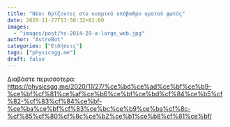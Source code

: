 ```yaml
---
title: "Νέοι Ορίζοντες στο κοσμικό υπόβαθρο ορατού φωτός"
date: 2020-11-27T13:50:32+01:00
images:
  - "images/post/hs-2014-29-a-large_web.jpg"
author: "AstroBot"
categories: ["Ειδήσεις"]
tags: ["physicsgg.me"]
draft: false
---
```




Διαβάστε περισσότερα: https://physicsgg.me/2020/11/27/%ce%bd%ce%ad%ce%bf%ce%b9-%ce%bf%cf%81%ce%af%ce%b6%ce%bf%ce%bd%cf%84%ce%b5%cf%82-%cf%83%cf%84%ce%bf-%ce%ba%ce%bf%cf%83%ce%bc%ce%b9%ce%ba%cf%8c-%cf%85%cf%80%cf%8c%ce%b2%ce%b1%ce%b8%cf%81%ce%bf/
